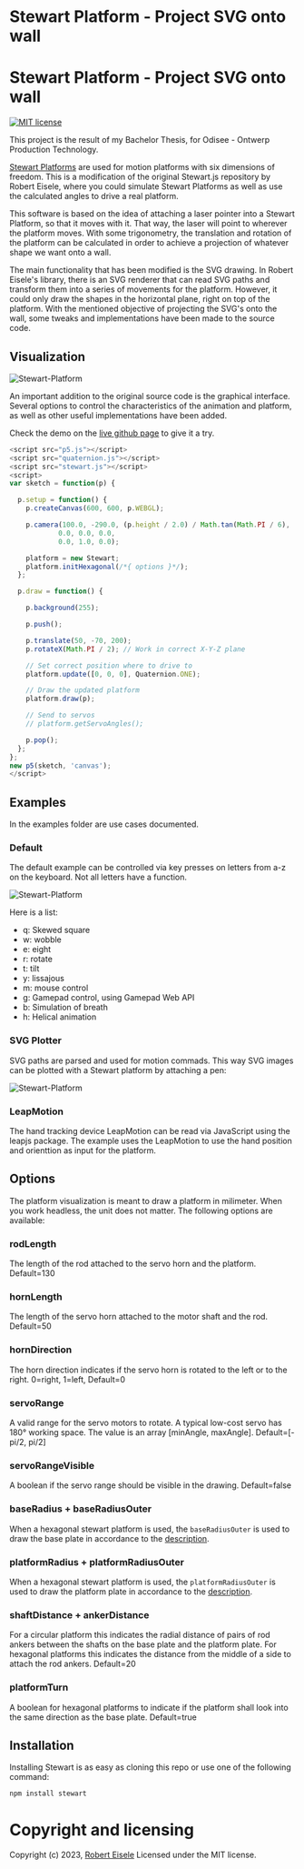# Stewart Platform - Project SVG onto wall
# Stewart Platform - Project SVG onto wall

[![MIT license](http://img.shields.io/badge/license-MIT-brightgreen.svg)](http://opensource.org/licenses/MIT)

This project is the result of my Bachelor Thesis, for Odisee - Ontwerp Production Technology.

[Stewart Platforms](https://raw.org/research/inverse-kinematics-of-a-stewart-platform/) are used for motion platforms with six dimensions of freedom. This is a modification of the original Stewart.js repository by Robert Eisele, where you could simulate Stewart Platforms as well as use the calculated angles to drive a real platform.

This software is based on the idea of attaching a laser pointer into a Stewart Platform, so that it moves with it. That way, the laser will point to wherever the platform moves. With some trigonometry, the translation and rotation of the platform can be calculated in order to achieve a projection of whatever shape we want onto a wall.

The main functionality that has been modified is the SVG drawing. In Robert Eisele's library, there is an SVG renderer that can read SVG paths and transform them into a series of movements for the platform. However, it could only draw the shapes in the horizontal plane, right on top of the platform. With the mentioned objective of projecting the SVG's onto the wall, some tweaks and implementations have been made to the source code.


## Visualization

![Stewart-Platform](https://github.com/albertcroig/Stewart.js/blob/development/res/graphical-interface.png?raw=true "Stewart Platform Visualization")

An important addition to the original source code is the graphical interface. Several options to control the characteristics of the animation and platform, as well as other useful implementations have been added.

Check the demo on the [live github page](https://albertcroig.github.io/Stewart.js/) to give it a try.

```js
<script src="p5.js"></script>
<script src="quaternion.js"></script>
<script src="stewart.js"></script>
<script>
var sketch = function(p) {

  p.setup = function() {
    p.createCanvas(600, 600, p.WEBGL);

    p.camera(100.0, -290.0, (p.height / 2.0) / Math.tan(Math.PI / 6),
            0.0, 0.0, 0.0,
            0.0, 1.0, 0.0);

    platform = new Stewart;
    platform.initHexagonal(/*{ options }*/);
  };

  p.draw = function() {

    p.background(255);

    p.push();

    p.translate(50, -70, 200);
    p.rotateX(Math.PI / 2); // Work in correct X-Y-Z plane

    // Set correct position where to drive to
    platform.update([0, 0, 0], Quaternion.ONE);

    // Draw the updated platform
    platform.draw(p);

    // Send to servos
    // platform.getServoAngles();

    p.pop();
  };
};
new p5(sketch, 'canvas');
</script>
```

## Examples

In the examples folder are use cases documented.

### Default

The default example can be controlled via key presses on letters from a-z on the keyboard. Not all letters have a function. 

![Stewart-Platform](https://github.com/rawify/Stewart.js/blob/master/res/stewart-platform-helix.png?raw=true "Stewart Platform Helix Plot")

Here is a list:

- q: Skewed square
- w: wobble
- e: eight
- r: rotate
- t: tilt
- y: lissajous
- m: mouse control
- g: Gamepad control, using Gamepad Web API
- b: Simulation of breath
- h: Helical animation

### SVG Plotter

SVG paths are parsed and used for motion commads. This way SVG images can be plotted with a Stewart platform by attaching a pen:

![Stewart-Platform](https://github.com/rawify/Stewart.js/blob/master/res/stewart-platform-github.png?raw=true "Stewart Platform Github Plot")



### LeapMotion

The hand tracking device LeapMotion can be read via JavaScript using the leapjs package. The example uses the LeapMotion to use the hand position and orienttion as input for the platform.



## Options

The platform visualization is meant to draw a platform in milimeter. When you work headless, the unit does not matter. The following options are available:

### rodLength

The length of the rod attached to the servo horn and the platform. Default=130

### hornLength

The length of the servo horn attached to the motor shaft and the rod. Default=50

### hornDirection

The horn direction indicates if the servo horn is rotated to the left or to the right. 0=right, 1=left, Default=0

### servoRange

A valid range for the servo motors to rotate. A typical low-cost servo has 180° working space. The value is an array [minAngle, maxAngle]. Default=[-pi/2, pi/2]

### servoRangeVisible

A boolean if the servo range should be visible in the drawing. Default=false

### baseRadius + baseRadiusOuter

When a hexagonal stewart platform is used, the `baseRadiusOuter` is used to draw the base plate in accordance to the [description](https://raw.org/research/inverse-kinematics-of-a-stewart-platform/).

### platformRadius + platformRadiusOuter

When a hexagonal stewart platform is used, the `platformRadiusOuter` is used to draw the platform plate in accordance to the [description](https://raw.org/research/inverse-kinematics-of-a-stewart-platform/).

### shaftDistance + ankerDistance

For a circular platform this indicates the radial distance of pairs of rod ankers between the shafts on the base plate and the platform plate. For hexagonal platforms this indicates the distance from the middle of a side to attach the rod ankers. Default=20

### platformTurn

A boolean for hexagonal platforms to indicate if the platform shall look into the same direction as the base plate. Default=true



## Installation

Installing Stewart is as easy as cloning this repo or use one of the following command:

```
npm install stewart
```




Copyright and licensing
===
Copyright (c) 2023, [Robert Eisele](https://raw.org/)
Licensed under the MIT license.
